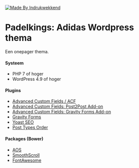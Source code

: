 [![Made By Indrukwekkend](https://img.shields.io/badge/Made%20By-Indrukwekkend-ef7b31.svg)](https://indrukwekkend.nl/)


# Padelkings: Adidas Wordpress thema
Een onepager thema.


#### Systeem
 * PHP 7 of hoger
 * WordPress 4.9 of hoger

#### Plugins
* [Advanced Custom Fields / ACF](https://www.advancedcustomfields.com/)
* [Advanced Custom Fields: Post2Post Add-on](https://wordpress.org/plugins/post-2-post-for-acf/)
* [Advanced Custom Fields: Gravity Forms Add-on](https://wordpress.org/plugins/acf-gravityforms-add-on/)
* [Gravity Forms](https://gravityforms.com/)
* [Yoast SEO](https://yoast.com/)
* [Post Types Order](https://wordpress.org/plugins/post-types-order/)

#### Packages (Bower)
* [AOS](https://github.com/michalsnik/aos)
* [SmoothScroll](https://github.com/cferdinandi/smooth-scroll)
* [FontAwesome](https://github.com/components/font-awesome)
